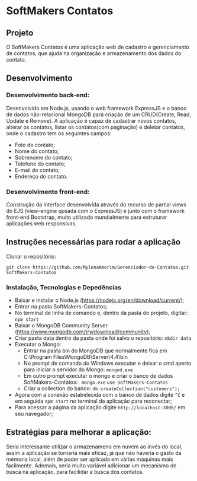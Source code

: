 # SoftMakers Contatos

## Projeto

O SoftMakers Contatos é uma aplicação web de cadastro e gerenciamento de contatos, que ajuda na organização e armazenamento dos dados do contato.

## Desenvolvimento

### Desenvolvimento back-end:
   Desenvolvido em Node.js, usando o web framework ExpressJS e o banco de dados não-relacional MongoDB para criação de um CRUD(Create, Read, Update e Remove). 
   A aplicação é capaz de cadastrar novos contatos, alterar os contatos, listar os contatos(com paginação) e deletar contatos, onde o cadastro tem os seguintes campos:
   - Foto do contato;
   - Nome do contato;
   - Sobrenome do contato;
   - Telefone do contato;
   - E-mail do contato;
   - Endereço do contato.
   
### Desenvolvimento front-end:
  Construção da interface desenvolvida através do recurso de partial views do EJS (view-engine qusada com o ExpressJS)
  e junto com o framework front-end Bootstrap, muito utilizado mundialmente para estruturar aplicações web responsivas.
  
## Instruções necessárias para rodar a aplicação

Clonar o repositório:
```
git clone https://github.com/MylenaAmorim/Gerenciador-de-Contatos.git SoftMakers-Contatos
```
### Instalação, Tecnologias e Depedências
 - Baixar e instalar o Node.js (https://nodejs.org/en/download/current/);
 - Entrar na pasta SoftMakers-Contatos;
 - No terminal de linha de comando e, dentro da pasta do projeto, digitar:
 ```npm start```
 - Baixar o MongoDB Community Server (https://www.mongodb.com/try/download/community);
 - Criar pasta data dentro da pasta onde foi salvo o repositório:
 ```mkdir data```
 - Executar o Mongo:
   - Entrar na pasta bin do MongoDB  que normalmente fica em C:\Program Files\MongoDB\Server\4.4\bin
   - No prompt de comando do Windows executar e deixar o cmd aperto para iniciar o servidor do Mongo:
   ```mongod.exe```
   - Em outro prompt executar o mongo e criar o banco de dados SoftMakers-Contatos:
  ``` mongo.exe```
   ```use SoftMakers-Contatos```
   - Criar a collection do banco:
   ```db.createCollection("customers");```
  - Agora com a conexão estabelecida com o banco de dados digite ```^C``` e em seguida ```npm start``` no terminal da aplicação para reconectar;
  - Para acessar a página da aplicação digite ```http://localhost:3000/``` em seu navegador;
 
## Estratégias para melhorar a aplicação:
  Seria interessante utilizar o armazenameno em nuvem ao invés do local, assim a aplicação se tornaria mais eficaz, já que não haveria o gasto da mémoria local, além de poder ser aplicada em várias máquinas mais facilmente. Ademais, seria muito variável adicionar um mecanismo de busca na aplicação, para facilidar a busca dos contatos.
